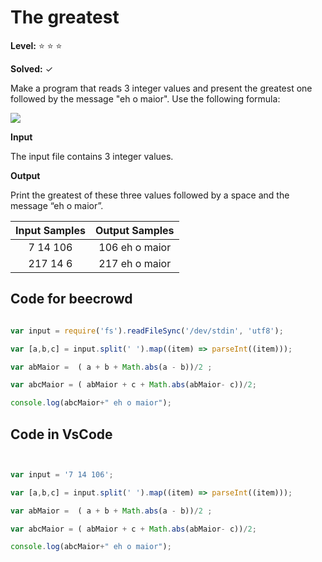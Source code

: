 # The greatest

**Level:** :star: :star: :star:

**Solved:** ✓

Make a program that reads 3 integer values and present the greatest one followed by the message "eh o maior". Use the following formula:
<div alig-center>
  <img src="https://resources.beecrowd.com.br/gallery/images/problems/UOJ_1013.png">

  </div>

**Input**

The input file contains 3 integer values.

**Output**

Print the greatest of these three values followed by a space and the message “eh o maior”.

| Input Samples	| Output Samples |
|:--:|:--:|
|7 14 106 | 106 eh o maior |
| 217 14 6 | 217 eh o maior |

## Code for beecrowd

```javascript 

var input = require('fs').readFileSync('/dev/stdin', 'utf8');

var [a,b,c] = input.split(' ').map((item) => parseInt((item)));

var abMaior =  ( a + b + Math.abs(a - b))/2 ;

var abcMaior = ( abMaior + c + Math.abs(abMaior- c))/2;

console.log(abcMaior+" eh o maior");

```


## Code in VsCode


```javascript


var input = '7 14 106';

var [a,b,c] = input.split(' ').map((item) => parseInt((item)));

var abMaior =  ( a + b + Math.abs(a - b))/2 ;

var abcMaior = ( abMaior + c + Math.abs(abMaior- c))/2;

console.log(abcMaior+" eh o maior");

```

